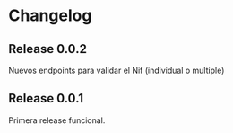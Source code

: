 # Changelog


## Release 0.0.2

Nuevos endpoints para validar el Nif (individual o multiple)

## Release 0.0.1

Primera release funcional. 
